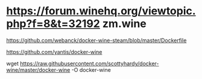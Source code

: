 https://forum.winehq.org/viewtopic.php?f=8&t=32192
zm.wine
=============================
https://github.com/webanck/docker-wine-steam/blob/master/Dockerfile

https://github.com/yantis/docker-wine



wget https://raw.githubusercontent.com/scottyhardy/docker-wine/master/docker-wine -O docker-wine 

